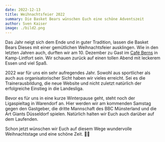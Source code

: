 ```yaml
---
date: 2022-12-13
title: Weihnachtsfeier 2022
summary: Die Basket Bears wünschen Euch eine schöne Adventszeit
author: Sven Kaiser
image: ./bild2.png
---
```

Das Jahr neigt sich dem Ende und in guter Tradition, lassen die Basket Bears Dieses mit einer gemütlichen Weihnachtsfeier ausklingen.
Wie in den letzten Jahren auch, durften wir am 10. Dezember zu Gast im [Café Berns](https://www.bernsbaeckerei.de/cafe-berns) in Kamp-Lintfort sein.
Wir schauen zurück auf einen tollen Abend mit leckerem Essen und viel Spaß. 


2022 war für uns ein sehr aufregendes Jahr. Sowohl aus sportlicher als auch aus organisatorischer Sicht haben wir vieles erreicht. Sei es die Trainerausbildung, die neue Website und nicht zuletzt natürlich der erfolgreiche Einstieg in die Landesliga.

Bevor es für uns in eine kurze Winterpause geht, steht noch der Ligaspieltag in Warendorf an. Hier werden wir am kommenden Samstag gegen den Gastgeber, die dritte Mannschaft des BBC Münsterland und die Art Giants Düsseldorf spielen. Natürlich halten wir Euch auch darüber auf dem Laufenden.

Schon jetzt wünschen wir Euch auf diesem Wege wundervolle Weihnachtstage und eine schöne Zeit. 🐻🎄
